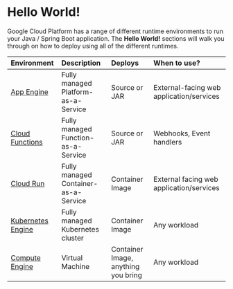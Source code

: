 # Hello World!

Google Cloud Platform has a range of different runtime environments to run your Java / Spring Boot application.  The **Hello World!** sections will walk you through on how to deploy using all of the different runtimes.

| Environment | Description | Deploys | When to use? |
| :--- | :--- | :--- | :--- |
| [App Engine](app-engine.md) | Fully managed Platform-as-a-Service | Source or JAR | External-facing web application/services |
| [Cloud Functions](cloud-functions.md) | Fully managed Function-as-a-Service | Source or JAR | Webhooks, Event handlers |
| [Cloud Run](cloud-run.md) | Fully managed Container-as-a-Service | Container Image | External facing web application/services |
| [Kubernetes Engine](kubernetes-engine.md) | Fully managed Kubernetes cluster | Container Image | Any workload |
| [Compute Engine](compute-engine.md) | Virtual Machine | Container Image, anything you bring | Any workload |

